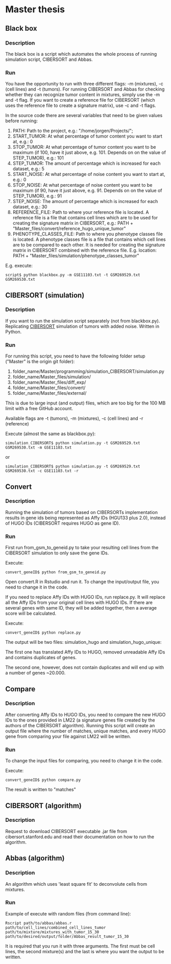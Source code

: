 # Master thesis

## Black box

### Description

The black box is a script which automates the whole process of running simulation script, CIBERSORT and Abbas.

### Run

You have the opportunity to run with three different flags: -m (mixtures), -c (cell lines) and -t (tumors). For running CIBERSORT and Abbas for checking whether they can recognize tumor content in mixtures, simply use the -m and -t flag. If you want to create a reference file for CIBERSORT (which uses the reference file to create a signature matrix), use -c and -t flags.

In the source code there are several variables that need to be given values before running:
1. PATH: Path to the project, e.g.: "/home/jorgen/Projects/";
2. START_TUMOR: At what percentage of tumor content you want to start at, e.g.: 0
3. STOP_TUMOR: At what percentage of tumor content you want to be maximum (if 100, have it just above, e.g. 101. Depends on on the value of STEP_TUMOR), e.g.: 101
4. STEP_TUMOR: The amount of percentage which is increased for each dataset, e.g.: 5
5. START_NOISE: At what percentage of noise content you want to start at, e.g.: 0
6. STOP_NOISE: At what percentage of noise content you want to be maximum (if 90, have it just above, e.g. 91. Depends on on the value of STEP_TUMOR), e.g.: 91
7. STEP_NOISE: The amount of percentage which is increased for each dataset, e.g.: 30
8. REFERENCE_FILE: Path to where your reference file is located. A reference file is a file that contains cell lines which are to be used for creating the signature matrix in CIBERSORT, e.g.: PATH + "Master_files/convert/reference_hugo_unique_tumor"
9. PHENOTYPE_CLASSES_FILE: Path to where you phenotype classes file is located. A phenotype classes file is a file that contains which cell lines are to be compared to each other. It is needed for creating the signature matrix in CIBERSORT combined with the reference file. E.g. location: PATH + "Master_files/simulation/phenotype_classes_tumor"

E.g. execute:
```
script$ python blackbox.py -m GSE11103.txt -t GSM269529.txt GSM269530.txt
```

## CIBERSORT (simulation)

### Description

If you want to run the simulation script separately (not from blackbox.py). Replicating [CIBERSORT](http://www.nature.com/nmeth/journal/v12/n5/abs/nmeth.3337.html) simulation of tumors with added noise. Written in Python.

### Run

For running this script, you need to have the following folder setup ("Master" is the origin git folder):

1. folder_name/Master/programming/simulation_CIBERSORT/simulation.py
2. folder_name/Master_files/simulation/
3. folder_name/Master_files/diff_exp/
4. folder_name/Master_files/convert/
5. folder_name/Master_files/external/

This is due to large input (and output) files, which are too big for the 100 MB limit with a free GitHub account.

Available flags are -t (tumors), -m (mixtures), -c (cell lines) and -r (reference)

Execute (almost the same as blackbox.py):
```
simulation_CIBERSORT$ python simulation.py -t GSM269529.txt GSM269530.txt -m GSE11103.txt
```
or
```
simulation_CIBERSORT$ python simulation.py -t GSM269529.txt GSM269530.txt -c GSE11103.txt -r
```

## Convert

### Description

Running the simulation of tumors based on CIBERSORTs implementation results in gene ids being represented as Affy IDs (HGU133 plus 2.0), instead of HUGO IDs (CIBERSORT requires HUGO as gene ID).

### Run

First run from_gsm_to_geneid.py to take your resulting cell lines from the CIBERSORT simulation to only save the gene IDs.

Execute:
```
convert_geneID$ python from_gsm_to_geneid.py
```
Open convert.R in Rstudio and run it. To change the input/output file, you need to change it in the code.

If you need to replace Affy IDs with HUGO IDs, run replace.py. It will replace all the Affy IDs from your original cell lines with HUGO IDs. If there are several genes with same ID, they will be added together, then a average score will be calculated.

Execute:
```
convert_geneID$ python replace.py
```
The output will be two files: simulation_hugo and simulation_hugo_unique:

The first one has translated Affy IDs to HUGO, removed unreadable Affy IDs and contains duplicates of genes.

The second one, however, does not contain duplicates and will end up with a number of genes ~20.000.

## Compare

### Description

After converting Affy IDs to HUGO IDs, you need to compare the new HUGO IDs to the ones provided in LM22 (a signature genes file created by the authors of the CIBERSORT algorithm). Running this script will create an output file where the number of matches, unique matches, and every HUGO gene from comparing your file against LM22 will be written.

### Run

To change the input files for comparing, you need to change it in the code.

Execute:
```
convert_geneID$ python compare.py
```
The result is written to "matches"

## CIBERSORT (algorithm)

### Description

Request to download CIBERSORT executable .jar file from cibersort.stanford.edu and read their documentation on how to run the algorithm.

## Abbas (algorithm)

### Description

An algorithm which uses 'least square fit' to deconvolute cells from mixtures.

### Run

Example of execute with random files (from command line):
```
Rscript path/to/abbas/abbas.r path/to/cell_lines/combined_cell_lines_tumor path/to/mixture/mixtures_with_tumor_15_30 path/to/desired/output/folder/Abbas_result_tumor_15_30
```
It is required that you run it with three arguments. The first must be cell lines, the second mixture(s) and the last is where you want the output to be written.